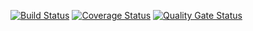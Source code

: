 [![Build Status](https://travis-ci.org/Neroec/Testings2.svg?branch=master)](https://travis-ci.org/github/Neroec/Testings2)
[![Coverage Status](https://coveralls.io/repos/github/Neroec/Testings2/badge.svg?branch=master)](https://coveralls.io/github/Neroec/Testings2?branch=master)
[![Quality Gate Status](https://sonarcloud.io/api/project_badges/measure?project=Neroec_Testings2&metric=alert_status)](https://sonarcloud.io/dashboard?id=Neroec_Testings2)